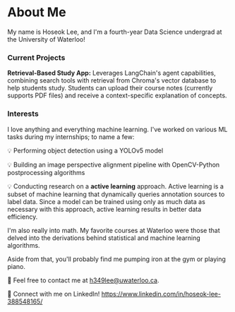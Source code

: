 # About Me

My name is Hoseok Lee, and I'm a fourth-year Data Science undergrad at the University of Waterloo! 

### Current Projects

**Retrieval-Based Study App:** Leverages LangChain's agent capabilities, combining search tools with retrieval from Chroma's vector database to help students study. Students can upload their course notes (currently supports PDF files) and receive a context-specific explanation of concepts.

### Interests

I love anything and everything machine learning. I've worked on various ML tasks during my internships; to name a few:

💡 Performing object detection using a YOLOv5 model

💡 Building an image perspective alignment pipeline with OpenCV-Python postprocessing algorithms

💡 Conducting research on a **active learning** approach. Active learning is a subset of machine learning that dynamically queries annotation sources to label data. Since a model can be trained using only as much data as necessary with this approach, active learning results in better data efficiency.

I'm also really into math. My favorite courses at Waterloo were those that delved into the derivations behind statistical and machine learning algorithms.

Aside from that, you'll probably find me pumping iron at the gym or playing piano.

📧 Feel free to contact me at h349lee@uwaterloo.ca.

🚀 Connect with me on LinkedIn! https://www.linkedin.com/in/hoseok-lee-388548165/

<!--
**hmathlee/hmathlee** is a ✨ _special_ ✨ repository because its `README.md` (this file) appears on your GitHub profile.

Here are some ideas to get you started:

- 🔭 I’m currently working on ...
- 🌱 I’m currently learning ...
- 👯 I’m looking to collaborate on ...
- 🤔 I’m looking for help with ...
- 💬 Ask me about ...
- 📫 How to reach me: ...
- 😄 Pronouns: ...
- ⚡ Fun fact: ...
-->
